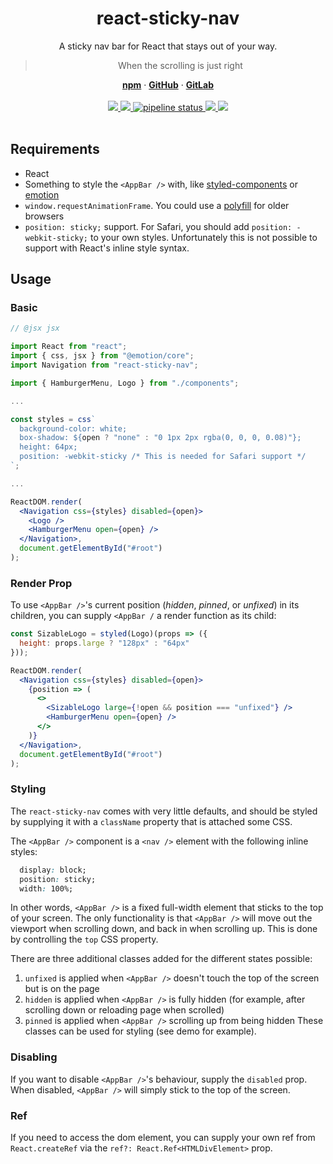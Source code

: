 <div align="center">
  <h1 align="center">react-sticky-nav</h1>
  <p>A sticky nav bar for React that stays out of your way.</p>
  <blockquote>When the scrolling is just right</blockquote>
  <a href="https://www.npmjs.com/package/react-sticky-nav"><strong>npm</strong></a> ·
  <a href="https://github.com/iiroj/react-sticky-nav"><strong>GitHub</strong></a> ·
  <a href="https://gitlab.com/iiroj/react-sticky-nav"><strong>GitLab</strong></a>
  <br/>
  <br/>
  <a href="https://www.npmjs.com/package/react-sticky-nav">
    <img src="https://img.shields.io/npm/v/react-sticky-nav.svg">
  </a>
  <a href="https://github.com/iiroj/react-sticky-nav">
    <img src="https://img.shields.io/github/languages/code-size/iiroj/react-sticky-nav.svg">
  </a>
  <a href="https://gitlab.com/iiroj/react-sticky-nav/commits/master">
    <img alt="pipeline status" src="https://gitlab.com/iiroj/react-sticky-nav/badges/master/pipeline.svg" />
  </a>
  <a href="https://github.com/iiroj/react-sticky-nav/blob/master/package.json">
    <img src="https://img.shields.io/david/iiroj/react-sticky-nav.svg">
  </a>
  <a href="https://github.com/iiroj/react-sticky-nav/blob/master/package.json">
    <img src="https://img.shields.io/david/dev/iiroj/react-sticky-nav.svg">
  </a>
  <br/>
  <br/>
</div>

## Requirements

- React
- Something to style the `<AppBar />` with, like [styled-components](https://github.com/styled-components/styled-components) or [emotion](https://github.com/emotion-js/emotion)
- `window.requestAnimationFrame`. You could use a [polyfill](https://github.com/chrisdickinson/raf) for older browsers
- `position: sticky;` support. For Safari, you should add `position: -webkit-sticky;` to your own styles. Unfortunately this is not possible to support with React's inline style syntax.

## Usage

### Basic

```jsx
// @jsx jsx

import React from "react";
import { css, jsx } from "@emotion/core";
import Navigation from "react-sticky-nav";

import { HamburgerMenu, Logo } from "./components";

...

const styles = css`
  background-color: white;
  box-shadow: ${open ? "none" : "0 1px 2px rgba(0, 0, 0, 0.08)"};
  height: 64px;
  position: -webkit-sticky /* This is needed for Safari support */
`;

...

ReactDOM.render(
  <Navigation css={styles} disabled={open}>
    <Logo />
    <HamburgerMenu open={open} />
  </Navigation>,
  document.getElementById("#root")
);
```

### Render Prop

To use `<AppBar />`'s current position (_hidden_, _pinned_, or _unfixed_) in its children, you can supply `<AppBar /` a render function as its child:

```jsx
const SizableLogo = styled(Logo)(props => ({
  height: props.large ? "128px" : "64px"
}));

ReactDOM.render(
  <Navigation css={styles} disabled={open}>
    {position => (
      <>
        <SizableLogo large={!open && position === "unfixed"} />
        <HamburgerMenu open={open} />
      </>
    )}
  </Navigation>,
  document.getElementById("#root")
);
```

### Styling

The `react-sticky-nav` comes with very little defaults, and should be styled by supplying it with a `className` property that is attached some CSS.

The `<AppBar />` component is a `<nav />` element with the following inline styles:

```css
  display: block;
  position: sticky;
  width: 100%;
```

In other words, `<AppBar />` is a fixed full-width element that sticks to the top of your screen. The only functionality is that `<AppBar />` will move out the viewport when scrolling down, and back in when scrolling up. This is done by controlling the `top` CSS property.

There are three additional classes added for the different states possible:
1. `unfixed` is applied when `<AppBar />` doesn't touch the top of the screen but is on the page
2. `hidden` is applied when `<AppBar />` is fully hidden (for example, after scrolling down or reloading page when scrolled)
3. `pinned` is applied when `<AppBar />` scrolling up from being hidden
These classes can be used for styling (see demo for example).

### Disabling

If you want to disable `<AppBar />`'s behaviour, supply the `disabled` prop. When disabled, `<AppBar />` will simply stick to the top of the screen.

### Ref

If you need to access the dom element, you can supply your own ref from `React.createRef` via the `ref?: React.Ref<HTMLDivElement>` prop.
